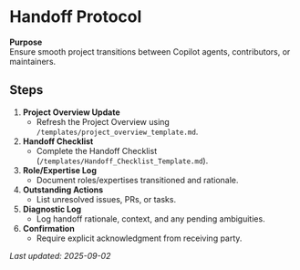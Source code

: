 # Handoff Protocol

**Purpose**  
Ensure smooth project transitions between Copilot agents, contributors, or maintainers.

## Steps

1. **Project Overview Update**
   - Refresh the Project Overview using `/templates/project_overview_template.md`.
2. **Handoff Checklist**
   - Complete the Handoff Checklist (`/templates/Handoff_Checklist_Template.md`).
3. **Role/Expertise Log**
   - Document roles/expertises transitioned and rationale.
4. **Outstanding Actions**
   - List unresolved issues, PRs, or tasks.
5. **Diagnostic Log**
   - Log handoff rationale, context, and any pending ambiguities.
6. **Confirmation**
   - Require explicit acknowledgment from receiving party.

_Last updated: 2025-09-02_